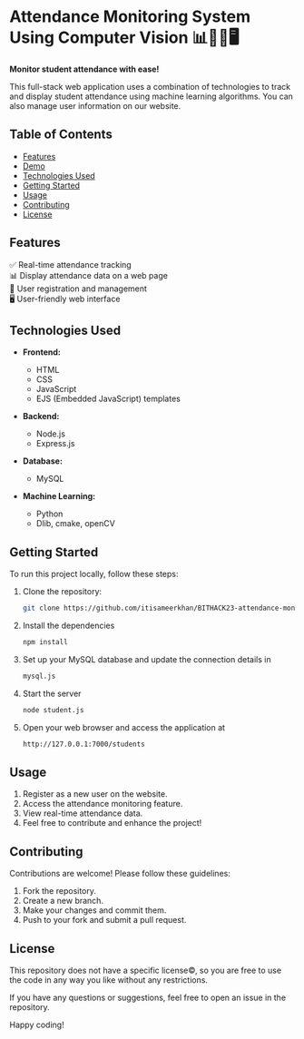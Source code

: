 # Attendance Monitoring System Using Computer Vision 📊👩‍🎓🖥️

**Monitor student attendance with ease!**

This full-stack web application uses a combination of technologies to track and display student attendance using machine learning algorithms. You can also manage user information on our website.

## Table of Contents

- [Features](#features)
- [Demo](#demo)
- [Technologies Used](#technologies-used)
- [Getting Started](#getting-started)
- [Usage](#usage)
- [Contributing](#contributing)
- [License](#license)

## Features

✅ Real-time attendance tracking\
📊 Display attendance data on a web page\
👥 User registration and management\
🖥️ User-friendly web interface

## Technologies Used

- **Frontend:**
  - HTML
  - CSS
  - JavaScript
  - EJS (Embedded JavaScript) templates

- **Backend:**
  - Node.js
  - Express.js

- **Database:**
  - MySQL

- **Machine Learning:**
  - Python
  - Dlib, cmake, openCV

## Getting Started

To run this project locally, follow these steps:

1. Clone the repository:

   ```bash
   git clone https://github.com/itisameerkhan/BITHACK23-attendance-monitoring-system-using-computer-vision

2. Install the dependencies
   ```bash
   npm install

3. Set up your MySQL database and update the connection details in 
   ```bash
   mysql.js

4. Start the server
   ```bash
   node student.js

5. Open your web browser and access the application at 
   ```bash
   http://127.0.0.1:7000/students

## Usage 

1. Register as a new user on the website.
2. Access the attendance monitoring feature.
3. View real-time attendance data.
4. Feel free to contribute and enhance the project!
   
## Contributing 

Contributions are welcome! Please follow these guidelines:

1. Fork the repository.
2. Create a new branch.
3. Make your changes and commit them.
4. Push to your fork and submit a pull request.

## License 

This repository does not have a specific license©, so you are free to use the code in any way you like without any restrictions.

If you have any questions or suggestions, feel free to open an issue in the repository.

Happy coding!

